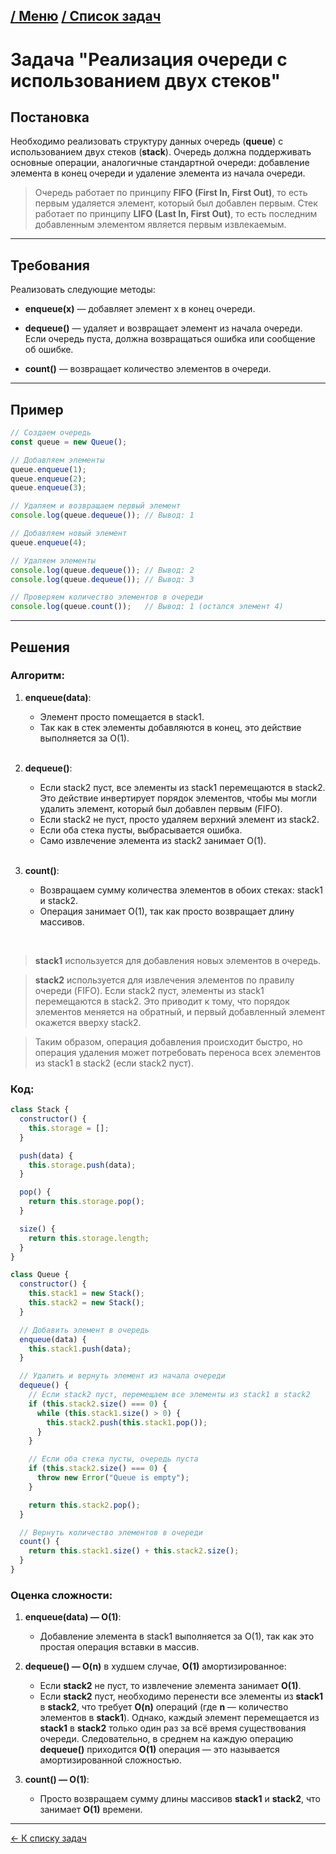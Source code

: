 

[/ Меню](https://github.com/samatakaya1/Interview-material/blob/main/README.md)   [/ Список задач](https://github.com/samatakaya1/Interview-material/blob/main/problems/README.md)
---
# Задача "Реализация очереди с использованием двух стеков"


## Постановка

Необходимо реализовать структуру данных очередь (**queue**) с использованием двух стеков (**stack**). Очередь должна поддерживать основные операции, аналогичные стандартной очереди: добавление элемента в конец очереди и удаление элемента из начала очереди.

> Очередь работает по принципу **FIFO (First In, First Out)**, то есть первым удаляется элемент, который был добавлен первым. Стек работает по принципу **LIFO (Last In, First Out)**, то есть последним добавленным элементом является первым извлекаемым.
> 
---

## Требования
Реализовать следующие методы:
- **enqueue(x)** — добавляет элемент x в конец очереди.

- **dequeue()** — удаляет и возвращает элемент из начала очереди.
    Если очередь пуста, должна возвращаться ошибка или сообщение об ошибке.

- **count()** — возвращает количество элементов в очереди.


---

## Пример
```js
// Создаем очередь
const queue = new Queue();

// Добавляем элементы
queue.enqueue(1);
queue.enqueue(2);
queue.enqueue(3);

// Удаляем и возвращаем первый элемент
console.log(queue.dequeue()); // Вывод: 1

// Добавляем новый элемент
queue.enqueue(4);

// Удаляем элементы
console.log(queue.dequeue()); // Вывод: 2
console.log(queue.dequeue()); // Вывод: 3

// Проверяем количество элементов в очереди
console.log(queue.count());   // Вывод: 1 (остался элемент 4)
```

---

## Решения

### Алгоритм:

1. **enqueue(data)**:
    - Элемент просто помещается в stack1.
    - Так как в стек элементы добавляются в конец, это действие выполняется за O(1).

    <br/>

2. **dequeue()**:
    - Если stack2 пуст, все элементы из stack1 перемещаются в stack2. Это действие инвертирует порядок элементов, чтобы мы могли удалить элемент, который был добавлен первым (FIFO).
    - Если stack2 не пуст, просто удаляем верхний элемент из stack2.
    - Если оба стека пусты, выбрасывается ошибка.
    - Само извлечение элемента из stack2 занимает O(1).

    <br/>

3. **count()**:
    - Возвращаем сумму количества элементов в обоих стеках: stack1 и stack2.
    - Операция занимает O(1), так как просто возвращает длину массивов.
  
<br/>

> **stack1** используется для добавления новых элементов в очередь.

> **stack2** используется для извлечения элементов по правилу очереди (FIFO). Если stack2 пуст, элементы из stack1 перемещаются в stack2. Это приводит к тому, что порядок элементов меняется на обратный, и первый добавленный элемент окажется вверху stack2.

> Таким образом, операция добавления происходит быстро, но операция удаления может потребовать переноса всех элементов из stack1 в stack2 (если stack2 пуст).

### Код: 

```js
class Stack {
  constructor() {
    this.storage = [];
  }

  push(data) {
    this.storage.push(data);
  }

  pop() {
    return this.storage.pop();
  }

  size() {
    return this.storage.length;
  }
}

class Queue {
  constructor() {
    this.stack1 = new Stack();
    this.stack2 = new Stack();
  }

  // Добавить элемент в очередь
  enqueue(data) {
    this.stack1.push(data);
  }

  // Удалить и вернуть элемент из начала очереди
  dequeue() {
    // Если stack2 пуст, перемещаем все элементы из stack1 в stack2
    if (this.stack2.size() === 0) {
      while (this.stack1.size() > 0) {
        this.stack2.push(this.stack1.pop());
      }
    }

    // Если оба стека пусты, очередь пуста
    if (this.stack2.size() === 0) {
      throw new Error("Queue is empty");
    }

    return this.stack2.pop();
  }

  // Вернуть количество элементов в очереди
  count() {
    return this.stack1.size() + this.stack2.size();
  }
}
```

### Оценка сложности:

1. **enqueue(data) — O(1)**:
   - Добавление элемента в stack1 выполняется за O(1), так как это простая операция вставки в массив. 

2. **dequeue() — O(n)** в худшем случае, **O(1)** амортизированное:
   - Если **stack2** не пуст, то извлечение элемента занимает **O(1)**.
   - Если **stack2** пуст, необходимо перенести все элементы из **stack1** в **stack2**, что требует **O(n)** операций (где **n** — количество элементов в **stack1**).
   Однако, каждый элемент перемещается из **stack1** в **stack2** только один раз за всё время существования очереди. 
   Следовательно, в среднем на каждую операцию **dequeue()** приходится **O(1)** операция — это называется амортизированной сложностью.

3. **count() — O(1)**:
    - Просто возвращаем сумму длины массивов **stack1** и **stack2**, что занимает **O(1)** времени.

---
[<- К списку задач](https://github.com/samatakaya1/Interview-material/blob/main/problems/README.md)
